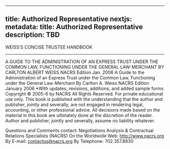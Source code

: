 
---
title: Authorized Representative
nextjs:
  metadata:
    title: Authorized Representative
    description: TBD
---

WEISS’S 
CONCISE TRUSTEE HANDBOOK
__________ 
A GUIDE TO THE ADMINISTRATION OF AN EXPRESS TRUST UNDER THE COMMON LAW, 
FUNCTIONING UNDER THE 
GENERAL LAW-MERCHANT 
BY 
CARLTON ALBERT WEISS 
NACRS Edition 
Jan. 2006 
A Guide to the Administration of an 
Express Trust under the 
Common Law, 
Functioning under the 
General Law-Merchant 
By Carlton A. Weiss 
NACRS Edition 
January 2006 
*With updates, revisions, additions, 
and added sample forms 
Copyright © 2005-6 by NACRS 
All Rights Reserved. 
For private educational use only. This book is published with the understanding that the author and publisher, jointly and severally, are not engaged in rendering legal, accounting, or other professional advice. All decisions made based on the material in this book are ultimately done at the discretion of the reader. Author and publisher, jointly and severally, assume no liability whatever.



Questions and Comments contact: 
Negotiations Analysis 
& Contractual Relations Specialists 
(NACRS) 
On the Worldwide Web: 
http://www.nacrs.org 
By E-mail: 
contactus@nacrs.org 
By Telephone: 
702.357.8830

